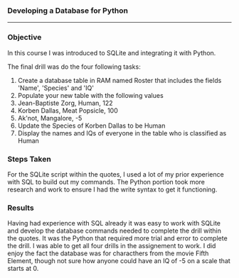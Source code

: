 ### Developing a Database for Python
*** 

### Objective

In this course I was introduced to SQLite and integrating it with Python.

The final drill was do the four following tasks:
1. Create a database table in RAM named Roster that includes the fields 'Name', 'Species' and 'IQ'
2. Populate your new table with the following values
  1. Jean-Baptiste Zorg, Human, 122
  2. Korben Dallas, Meat Popsicle, 100
  3. Ak'not, Mangalore, -5
3. Update the Species of Korben Dallas to be Human
4. Display the names and IQs of everyone in the table who is classified as Human

### Steps Taken

For the SQLite script within the quotes, I used a lot of my prior experience with SQL to build out my commands. The Python portion took more research and work to ensure I had the write syntax to get it functioning.

### Results

Having had experience with SQL already it was easy to work with SQLite and develop the database commands needed to complete the drill within the quotes. It was the Python that required more trial and error to complete the drill. I was able to get all four drills in the assignement to work. I did enjoy the fact the database was for characthers from the movie Fifth Element, though not sure how anyone could have an IQ of -5 on a scale that starts at 0.

